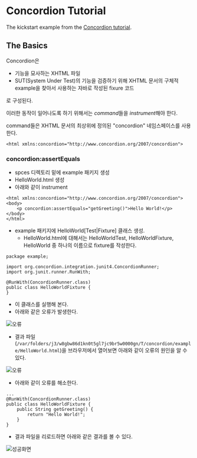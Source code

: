 # Concordion Tutorial

The kickstart example from the [Concordion tutorial](http://www.concordion.org/Tutorial.html). 

## The Basics

Concordion은

- 기능을 묘사하는 XHTML 파일
- SUT(System Under Test)의 기능을 검증하기 위해 XHTML 문서의 구체적 example을 찾아서 사용하는 자바로 작성된 fixure 코드

로 구성된다.

이러한 동작이 일어나도록 하기 위해서는 *command*들을 *instrument*해야 한다.

command들은 XHTML 문서의 최상위에 정의된 "concordion" 네임스페이스를 사용한다.

```<html xmlns:concordion="http://www.concordion.org/2007/concordion">```

### concordion:assertEquals

- spces 디렉토리 밑에 example 패키지 생성
- HelloWorld.html 생성
- 아래와 같이 instrument

```
<html xmlns:concordion="http://www.concordion.org/2007/concordion">
<body>
    <p concordion:assertEquals="getGreeting()">Hello World!</p>
</body>
</html>
```

- example 패키지에 HelloWorld[Test|Fixture] 클래스 생성.
	- HelloWorld.html에 대해서는 HelloWorldTest, HelloWorldFixture, HelloWorld 중 하나의 이름으로 fixture를 작성한다.

```
package example;

import org.concordion.integration.junit4.ConcordionRunner;
import org.junit.runner.RunWith;

@RunWith(ConcordionRunner.class)
public class HelloWorldFixture {
}
```

- 이 클래스를 실행해 본다.
- 아래와 같은 오류가 발생한다.

![오류](images/HelloWorld.html-error-0.png)

- 결과 파일(```/var/folders/j3/w8gbw86d1kn0t5gl7jc9br5w0000gn/T/concordion/example/HelloWorld.html```)을 브라우저에서 열어보면 아래와 같이 오류의 원인을 알 수 있다.

![오류](images/HelloWorld.html-error-1.png)

- 아래와 같이 오류를 해소한다.

```
...
@RunWith(ConcordionRunner.class)
public class HelloWorldFixture {
    public String getGreeting() {
        return "Hello World!";
    }
}
```

- 결과 파일을 리로드하면 아래와 같은 결과를 볼 수 있다.

![성공화면](images/HelloWorld.html-success.png)

